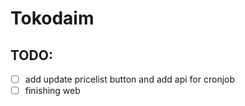 # Tokodaim

## TODO:

- [ ] add update pricelist button and add api for cronjob
- [ ] finishing web
